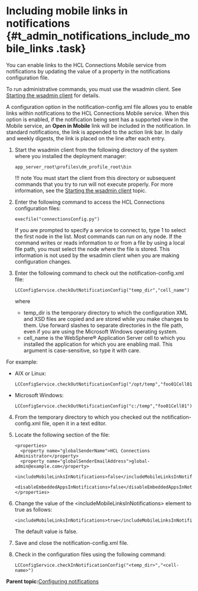 # Including mobile links in notifications {#t_admin_notifications_include_mobile_links .task}

You can enable links to the HCL Connections Mobile service from notifications by updating the value of a property in the notifications configuration file.

To run administrative commands, you must use the wsadmin client. See [Starting the wsadmin client](t_admin_wsadmin_starting.md) for details.

A configuration option in the notification-config.xml file allows you to enable links within notifications to the HCL Connections Mobile service. When this option is enabled, if the notification being sent has a supported view in the Mobile service, an **Open in Mobile** link will be included in the notification. In standard notifications, the link is appended to the action link bar. In daily and weekly digests, the link is placed on the line after each entry.

1.  Start the wsadmin client from the following directory of the system where you installed the deployment manager:

    ```
    app_server_root\profiles\dm_profile_root\bin
    ```

    !!! note
        You must start the client from this directory or subsequent commands that you try to run will not execute properly. For more information, see the [Starting the wsadmin client](../admin/t_admin_wsadmin_starting.md) topic.

2.  Enter the following command to access the HCL Connections configuration files:

    ```
    execfile("connectionsConfig.py")
    ```

    If you are prompted to specify a service to connect to, type 1 to select the first node in the list. Most commands can run on any node. If the command writes or reads information to or from a file by using a local file path, you must select the node where the file is stored. This information is not used by the wsadmin client when you are making configuration changes.

3.  Enter the following command to check out the notification-config.xml file:

    ```
    LCConfigService.checkOutNotificationConfig("temp_dir","cell_name")
    ```

    where

    -   temp\_dir is the temporary directory to which the configuration XML and XSD files are copied and are stored while you make changes to them. Use forward slashes to separate directories in the file path, even if you are using the Microsoft Windows operating system.
    -   cell\_name is the WebSphere® Application Server cell to which you installed the application for which you are enabling mail. This argument is case-sensitive, so type it with care.

For example:

-   AIX or Linux:

    ```
    LCConfigService.checkOutNotificationConfig("/opt/temp","foo01Cell01")
    ```

-   Microsoft Windows:

    ```
    LCConfigService.checkOutNotificationConfig("c:/temp","foo01Cell01")
    ```

4.  From the temporary directory to which you checked out the notification-config.xml file, open it in a text editor.

5.  Locate the following section of the file:

    ```
    <properties>
      <property name="globalSenderName">HCL Connections Administrator</property>
      <property name="globalSenderEmailAddress">global-admin@example.com</property>
      <includeMobileLinksInNotifications>false</includeMobileLinksInNotifications>
      <disableEmbeddedAppsInNotifications>false</disableEmbeddedAppsInNotifications>
    </properties>
    ```

6.  Change the value of the <includeMobileLinksInNotifications\> element to true as follows:

    ```
    <includeMobileLinksInNotifications>true</includeMobileLinksInNotifications>
    ```

    The default value is false.

7.  Save and close the notification-config.xml file.

8.  Check in the configuration files using the following command:

    ```
    LCConfigService.checkInNotificationConfig("<temp_dir>","<cell-name>")
    ```


**Parent topic:**[Configuring notifications](../admin/t_admin_common_config_notification.md)


